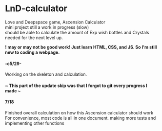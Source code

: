 # LnD-calculator
Love and Deepspace game, Ascension Calculator <br>
mini project still a work in progress (slow)<br>
should be able to calculate the amount of Exp wish bottles and Crystals needed for the next level up.<br>
<p> <b>! may or may not be good work! Just learn HTML, CSS, and JS. So I'm still new to coding a webpage.</b></p>
<h4>-c5/29-</h4>
<p> Working on the skeleton and calculation.</p>
<h4>~ This part of the update skip was that I forgot to git every progress I made ~</h4>
<h4>7/18</h4>
  <p>Finished overall calculation on how this Ascension calculator should work
  For convenience, most code is all in one document.
  making more tests and implementing other functions </p>
